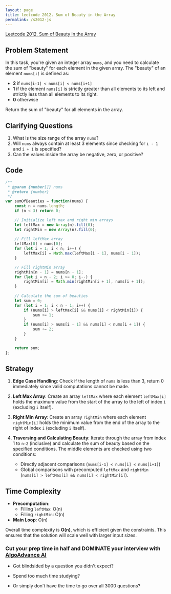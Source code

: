 ```yaml
---
layout: page
title: leetcode 2012. Sum of Beauty in the Array
permalink: /s2012-js
---
```

[Leetcode 2012. Sum of Beauty in the Array](https://algoadvance.github.io/algoadvance/l2012)
## Problem Statement

In this task, you're given an integer array `nums`, and you need to calculate the sum of "beauty" for each element in the given array. The "beauty" of an element `nums[i]` is defined as:

- **2** if `nums[i-1] < nums[i] < nums[i+1]`
- **1** if the element `nums[i]` is strictly greater than all elements to its left and strictly less than all elements to its right.
- **0** otherwise

Return the sum of "beauty" for all elements in the array.

## Clarifying Questions

1. What is the size range of the array `nums`?
2. Will `nums` always contain at least 3 elements since checking for `i - 1` and `i + 1` is specified?
3. Can the values inside the array be negative, zero, or positive?

## Code

```javascript
/**
 * @param {number[]} nums
 * @return {number}
 */
var sumOfBeauties = function(nums) {
    const n = nums.length;
    if (n < 3) return 0;

    // Initialize left max and right min arrays
    let leftMax = new Array(n).fill(0);
    let rightMin = new Array(n).fill(0);
    
    // Fill leftMax array
    leftMax[0] = nums[0];
    for (let i = 1; i < n; i++) {
        leftMax[i] = Math.max(leftMax[i - 1], nums[i - 1]);
    }

    // Fill rightMin array
    rightMin[n - 1] = nums[n - 1];
    for (let i = n - 2; i >= 0; i--) {
        rightMin[i] = Math.min(rightMin[i + 1], nums[i + 1]);
    }
    
    // Calculate the sum of beauties
    let sum = 0;
    for (let i = 1; i < n - 1; i++) {
        if (nums[i] > leftMax[i] && nums[i] < rightMin[i]) {
            sum += 1;
        }
        if (nums[i] > nums[i - 1] && nums[i] < nums[i + 1]) {
            sum += 2;
        }
    }

    return sum;
};
```

## Strategy

1. **Edge Case Handling**: Check if the length of `nums` is less than 3, return 0 immediately since valid computations cannot be made.
   
2. **Left Max Array**: Create an array `leftMax` where each element `leftMax[i]` holds the maximum value from the start of the array to the left of index `i` (excluding `i` itself).

3. **Right Min Array**: Create an array `rightMin` where each element `rightMin[i]` holds the minimum value from the end of the array to the right of index `i` (excluding `i` itself).

4. **Traversing and Calculating Beauty**: Iterate through the array from index 1 to `n-2` (inclusive) and calculate the sum of beauty based on the specified conditions. The middle elements are checked using two conditions:
   - Directly adjacent comparisons (`nums[i-1] < nums[i] < nums[i+1]`)
   - Global comparisons with precomputed `leftMax` and `rightMin` (`nums[i] > leftMax[i] && nums[i] < rightMin[i]`).
   
## Time Complexity

- **Precomputation**:
  - Filling `leftMax`: O(n)
  - Filling `rightMin`: O(n)
- **Main Loop**: O(n)

Overall time complexity is **O(n)**, which is efficient given the constraints. This ensures that the solution will scale well with larger input sizes.


### Cut your prep time in half and DOMINATE your interview with [AlgoAdvance AI](https://algoAdvance.com)

- Got blindsided by a question you didn't expect?

- Spend too much time studying?

- Or simply don't have the time to go over all 3000 questions?

